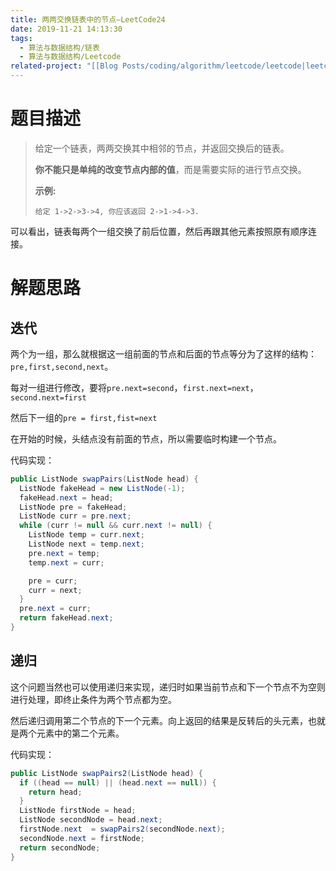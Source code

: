 ```yaml
---
title: 两两交换链表中的节点—LeetCode24
date: 2019-11-21 14:13:30
tags:
  - 算法与数据结构/链表
  - 算法与数据结构/Leetcode
related-project: "[[Blog Posts/coding/algorithm/leetcode/leetcode|leetcode]]"
---
```


# 题目描述

> 给定一个链表，两两交换其中相邻的节点，并返回交换后的链表。
>
> **你不能只是单纯的改变节点内部的值**，而是需要实际的进行节点交换。
>
> **示例:**
>
> ```
> 给定 1->2->3->4, 你应该返回 2->1->4->3.
> ```

可以看出，链表每两个一组交换了前后位置，然后再跟其他元素按照原有顺序连接。

<!--more-->

# 解题思路

## 迭代

两个为一组，那么就根据这一组前面的节点和后面的节点等分为了这样的结构：`pre,first,second,next`。

每对一组进行修改，要将`pre.next=second`，`first.next=next`，`second.next=first`

然后下一组的`pre = first,fist=next`

在开始的时候，头结点没有前面的节点，所以需要临时构建一个节点。

代码实现：

```java
public ListNode swapPairs(ListNode head) {
  ListNode fakeHead = new ListNode(-1);
  fakeHead.next = head;
  ListNode pre = fakeHead;
  ListNode curr = pre.next;
  while (curr != null && curr.next != null) {
    ListNode temp = curr.next;
    ListNode next = temp.next;
    pre.next = temp;
    temp.next = curr;

    pre = curr;
    curr = next;
  }
  pre.next = curr;
  return fakeHead.next;
}
```

## 递归

这个问题当然也可以使用递归来实现，递归时如果当前节点和下一个节点不为空则进行处理，即终止条件为两个节点都为空。

然后递归调用第二个节点的下一个元素。向上返回的结果是反转后的头元素，也就是两个元素中的第二个元素。

代码实现：

```java
public ListNode swapPairs2(ListNode head) {
  if ((head == null) || (head.next == null)) {
    return head;
  }
  ListNode firstNode = head;
  ListNode secondNode = head.next;
  firstNode.next  = swapPairs2(secondNode.next);
  secondNode.next = firstNode;
  return secondNode;
}
```

